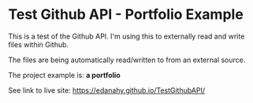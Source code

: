 # Test Github API - Portfolio Example
This is a test of the Github API.  I'm using this to externally read and write files within Github.

The files are being automatically read/written to from an external source.

The project example is: **a portfolio**

See link to live site: https://edanahy.github.io/TestGithubAPI/
